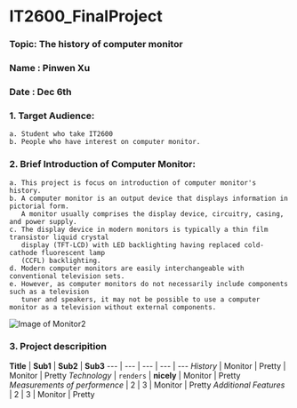 # IT2600_FinalProject
### Topic: The history of computer monitor
### Name : Pinwen Xu
### Date : Dec 6th
### 1. Target Audience: 
    a. Student who take IT2600
    b. People who have interest on computer monitor.
### 2. Brief Introduction of Computer Monitor:
    a. This project is focus on introduction of computer monitor's history. 
    b. A computer monitor is an output device that displays information in pictorial form. 
       A monitor usually comprises the display device, circuitry, casing, and power supply. 
    c. The display device in modern monitors is typically a thin film transistor liquid crystal 
       display (TFT-LCD) with LED backlighting having replaced cold-cathode fluorescent lamp 
       (CCFL) backlighting.
    d. Modern computer monitors are easily interchangeable with conventional television sets. 
    e. However, as computer monitors do not necessarily include components such as a television 
       tuner and speakers, it may not be possible to use a computer monitor as a television without external components.
   
![Image of Monitor2](https://github.com/poi123456789/IT2600_FinalProject/blob/master/img/c04938915.png)

### 3. Project descripition

**Title** | **Sub1** | **Sub2** | **Sub3**
--- | --- | --- | --- | ---
*History* | Monitor | Pretty | Monitor | Pretty
*Technology* | `renders` | **nicely** | Monitor | Pretty
*Measurements of performence* | 2 | 3 | Monitor | Pretty
*Additional Features* | 2 | 3 | Monitor | Pretty

